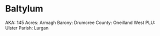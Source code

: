 # Baltylum

AKA: 145
Acres: Armagh
Barony: Drumcree
County: Oneilland West
PLU: Ulster
Parish: Lurgan